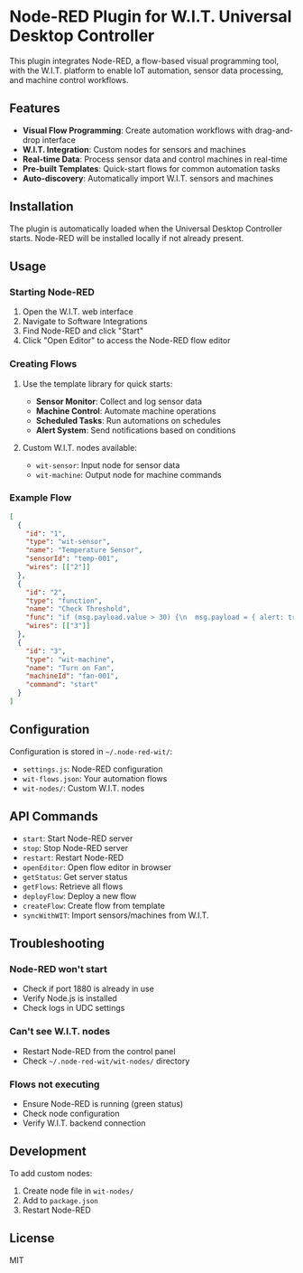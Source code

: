# Node-RED Plugin for W.I.T. Universal Desktop Controller

This plugin integrates Node-RED, a flow-based visual programming tool, with the W.I.T. platform to enable IoT automation, sensor data processing, and machine control workflows.

## Features

- **Visual Flow Programming**: Create automation workflows with drag-and-drop interface
- **W.I.T. Integration**: Custom nodes for sensors and machines
- **Real-time Data**: Process sensor data and control machines in real-time
- **Pre-built Templates**: Quick-start flows for common automation tasks
- **Auto-discovery**: Automatically import W.I.T. sensors and machines

## Installation

The plugin is automatically loaded when the Universal Desktop Controller starts. Node-RED will be installed locally if not already present.

## Usage

### Starting Node-RED

1. Open the W.I.T. web interface
2. Navigate to Software Integrations
3. Find Node-RED and click "Start"
4. Click "Open Editor" to access the Node-RED flow editor

### Creating Flows

1. Use the template library for quick starts:
   - **Sensor Monitor**: Collect and log sensor data
   - **Machine Control**: Automate machine operations
   - **Scheduled Tasks**: Run automations on schedules
   - **Alert System**: Send notifications based on conditions

2. Custom W.I.T. nodes available:
   - `wit-sensor`: Input node for sensor data
   - `wit-machine`: Output node for machine commands

### Example Flow

```json
[
  {
    "id": "1",
    "type": "wit-sensor",
    "name": "Temperature Sensor",
    "sensorId": "temp-001",
    "wires": [["2"]]
  },
  {
    "id": "2",
    "type": "function",
    "name": "Check Threshold",
    "func": "if (msg.payload.value > 30) {\n  msg.payload = { alert: true };\n  return msg;\n}",
    "wires": [["3"]]
  },
  {
    "id": "3",
    "type": "wit-machine",
    "name": "Turn on Fan",
    "machineId": "fan-001",
    "command": "start"
  }
]
```

## Configuration

Configuration is stored in `~/.node-red-wit/`:
- `settings.js`: Node-RED configuration
- `wit-flows.json`: Your automation flows
- `wit-nodes/`: Custom W.I.T. nodes

## API Commands

- `start`: Start Node-RED server
- `stop`: Stop Node-RED server
- `restart`: Restart Node-RED
- `openEditor`: Open flow editor in browser
- `getStatus`: Get server status
- `getFlows`: Retrieve all flows
- `deployFlow`: Deploy a new flow
- `createFlow`: Create flow from template
- `syncWithWIT`: Import sensors/machines from W.I.T.

## Troubleshooting

### Node-RED won't start
- Check if port 1880 is already in use
- Verify Node.js is installed
- Check logs in UDC settings

### Can't see W.I.T. nodes
- Restart Node-RED from the control panel
- Check `~/.node-red-wit/wit-nodes/` directory

### Flows not executing
- Ensure Node-RED is running (green status)
- Check node configuration
- Verify W.I.T. backend connection

## Development

To add custom nodes:
1. Create node file in `wit-nodes/`
2. Add to `package.json`
3. Restart Node-RED

## License

MIT